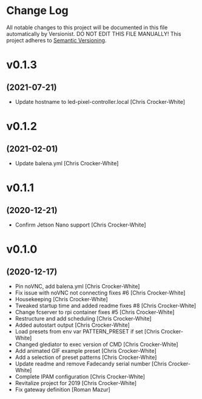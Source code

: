# Change Log

All notable changes to this project will be documented in this file
automatically by Versionist. DO NOT EDIT THIS FILE MANUALLY!
This project adheres to [Semantic Versioning](http://semver.org/).

# v0.1.3
## (2021-07-21)

* Update hostname to led-pixel-controller.local [Chris Crocker-White]

# v0.1.2
## (2021-02-01)

* Update balena.yml [Chris Crocker-White]

# v0.1.1
## (2020-12-21)

* Confirm Jetson Nano support [Chris Crocker-White]

# v0.1.0
## (2020-12-17)

* Pin noVNC, add balena.yml [Chris Crocker-White]
* Fix issue with noVNC not connecting fixes #6 [Chris Crocker-White]
* Housekeeping [Chris Crocker-White]
* Tweaked startup time and added readme fixes #8 [Chris Crocker-White]
* Change fcserver to rpi container fixes #5 [Chris Crocker-White]
* Restructure and add scheduling [Chris Crocker-White]
* Added autostart output [Chris Crocker-White]
* Load presets from env var PATTERN_PRESET if set [Chris Crocker-White]
* Changed glediator to exec version of CMD [Chris Crocker-White]
* Add animated GIF example preset [Chris Crocker-White]
* Add a selection of preset patterns [Chris Crocker-White]
* Update readme and remove Fadecandy serial number [Chris Crocker-White]
* Complete IPAM configuration [Chris Crocker-White]
* Revitalize project for 2019 [Chris Crocker-White]
* Fix gateway definition [Roman Mazur]
